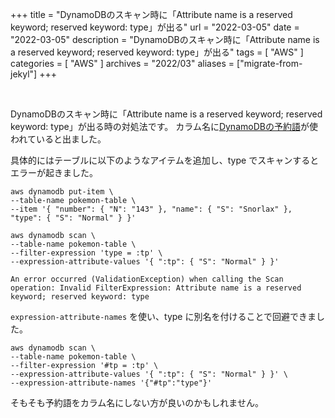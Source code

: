 +++
title =  "DynamoDBのスキャン時に「Attribute name is a reserved keyword; reserved keyword: type」が出る"
url = "2022-03-05"
date = "2022-03-05"
description = "DynamoDBのスキャン時に「Attribute name is a reserved keyword; reserved keyword: type」が出る"
tags = [
  "AWS"
]
categories = [
  "AWS"
]
archives = "2022/03"
aliases = ["migrate-from-jekyl"]
+++

<br>

DynamoDBのスキャン時に「Attribute name is a reserved keyword; reserved keyword: type」が出る時の対処法です。
カラム名に[DynamoDBの予約語](https://docs.aws.amazon.com/amazondynamodb/latest/developerguide/ReservedWords.html)が使われていると出ました。

具体的にはテーブルに以下のようなアイテムを追加し、type でスキャンするとエラーが起きました。

```
aws dynamodb put-item \
--table-name pokemon-table \
--item '{ "number": { "N": "143" }, "name": { "S": "Snorlax" }, "type": { "S": "Normal" } }'
```

```
aws dynamodb scan \
--table-name pokemon-table \
--filter-expression 'type = :tp' \
--expression-attribute-values '{ ":tp": { "S": "Normal" } }'
```

```
An error occurred (ValidationException) when calling the Scan operation: Invalid FilterExpression: Attribute name is a reserved keyword; reserved keyword: type
```

`expression-attribute-names` を使い、type に別名を付けることで回避できました。

```
aws dynamodb scan \
--table-name pokemon-table \
--filter-expression '#tp = :tp' \
--expression-attribute-values '{ ":tp": { "S": "Normal" } }' \
--expression-attribute-names '{"#tp":"type"}'
```

そもそも予約語をカラム名にしない方が良いのかもしれません。
